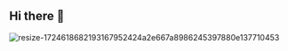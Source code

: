 ## Hi there 👋

![resize-1724618682193167952424a2e667a8986245397880e137710453](https://github.com/user-attachments/assets/67b5bd4a-d58c-49c6-bba4-60650cde3a10)


<!--
**Nurcanahmet/Nurcanahmet** is a ✨ _special_ ✨ repository because its `README.md` (this file) appears on your GitHub profile.

Here are some ideas to get you started:

- 🔭 I’m currently working on ...
- 🌱 I’m currently learning ...
- 👯 I’m looking to collaborate on ...
- 🤔 I’m looking for help with ...
- 💬 Ask me about ...
- 📫 How to reach me: ...
- 😄 Pronouns: ...
- ⚡ Fun fact: ...
-->
